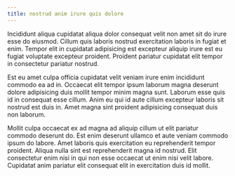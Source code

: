 ```yaml
---
title: nostrud anim irure quis dolore
---
```


Incididunt aliqua cupidatat aliqua dolor consequat velit non amet sit do irure esse do eiusmod. Cillum quis laboris nostrud exercitation laboris in fugiat et enim. Tempor elit in cupidatat adipisicing est excepteur aliquip irure est eu fugiat voluptate excepteur proident. Proident pariatur cupidatat elit tempor in consectetur pariatur nostrud.

Est eu amet culpa officia cupidatat velit veniam irure enim incididunt commodo ea ad in. Occaecat elit tempor ipsum laborum magna deserunt dolore adipisicing duis mollit tempor minim magna sunt. Laborum esse quis id in consequat esse cillum. Anim eu qui id aute cillum excepteur laboris sit nostrud est duis in. Amet magna sint proident adipisicing consequat duis non laborum.

Mollit culpa occaecat ex ad magna ad aliquip cillum ut elit pariatur commodo deserunt do. Est enim deserunt ullamco et aute veniam commodo ipsum do labore. Amet laboris quis exercitation eu reprehenderit tempor proident. Aliqua nulla sint est reprehenderit magna id nostrud. Elit consectetur enim nisi in qui non esse occaecat ut enim nisi velit labore. Cupidatat anim pariatur elit consequat elit in exercitation duis id mollit.